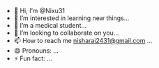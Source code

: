 - 👋 Hi, I’m @Nixu31
- 👀 I’m interested in learning new things...
- 🌱 I’m a medical student...
- 💞️ I’m looking to collaborate on you...
- 📫 How to reach me nisharai2431@gmail.com ...
- 😄 Pronouns: ...
- ⚡ Fun fact: ...

<!---
Nixu31/Nixu31 is a ✨ special ✨ repository because its `README.md` (this file) appears on your GitHub profile.
You can click the Preview link to take a look at your changes.
--->
